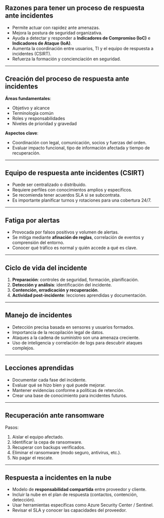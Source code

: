 ## Razones para tener un proceso de respuesta ante incidentes

- Permite actuar con rapidez ante amenazas.
- Mejora la postura de seguridad organizativa.
- Ayuda a detectar y responder a **Indicadores de Compromiso (IoC)** e **Indicadores de Ataque (IoA)**.
- Aumenta la coordinación entre usuarios, TI y el equipo de respuesta a incidentes (CSIRT).
- Refuerza la formación y concienciación en seguridad.

---

## Creación del proceso de respuesta ante incidentes

**Áreas fundamentales**:
- Objetivo y alcance
- Terminología común
- Roles y responsabilidades
- Niveles de prioridad y gravedad

**Aspectos clave**:
- Coordinación con legal, comunicación, socios y fuerzas del orden.
- Evaluar impacto funcional, tipo de información afectada y tiempo de recuperación.

---

## Equipo de respuesta ante incidentes (CSIRT)

- Puede ser centralizado o distribuido.
- Requiere perfiles con conocimientos amplios y específicos.
- Se recomienda tener acuerdos SLA si se subcontrata.
- Es importante planificar turnos y rotaciones para una cobertura 24/7.

---

## Fatiga por alertas

- Provocada por falsos positivos y volumen de alertas.
- Se mitiga mediante **afinación de reglas**, correlación de eventos y comprensión del entorno.
- Conocer qué tráfico es normal y quién accede a qué es clave.

---

## Ciclo de vida del incidente

1. **Preparación**: controles de seguridad, formación, planificación.
2. **Detección y análisis**: identificación del incidente.
3. **Contención, erradicación y recuperación**.
4. **Actividad post-incidente**: lecciones aprendidas y documentación.

---

## Manejo de incidentes

- Detección precisa basada en sensores y usuarios formados.
- Importancia de la recopilación legal de datos.
- Ataques a la cadena de suministro son una amenaza creciente.
- Uso de inteligencia y correlación de logs para descubrir ataques complejos.

---

## Lecciones aprendidas

- Documentar cada fase del incidente.
- Evaluar qué se hizo bien y qué puede mejorar.
- Mantener evidencias conforme a políticas de retención.
- Crear una base de conocimiento para incidentes futuros.

---

## Recuperación ante ransomware

Pasos:
1. Aislar el equipo afectado.
2. Identificar la cepa de ransomware.
3. Recuperar con backups verificados.
4. Eliminar el ransomware (modo seguro, antivirus, etc.).
5. No pagar el rescate.

---

## Respuesta a incidentes en la nube

- Modelo de **responsabilidad compartida** entre proveedor y cliente.
- Incluir la nube en el plan de respuesta (contactos, contención, detección).
- Usar herramientas específicas como Azure Security Center / Sentinel.
- Revisar el SLA y conocer las capacidades del proveedor.
